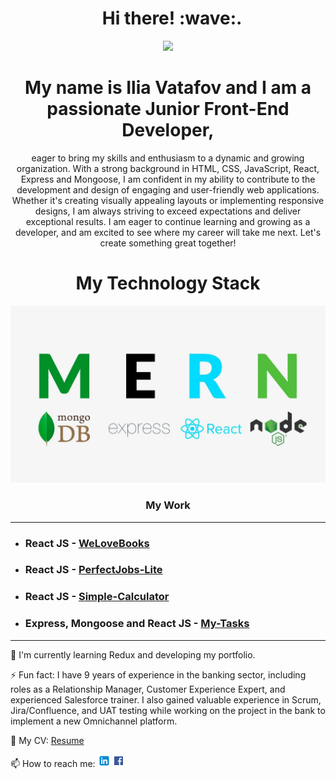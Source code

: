 <h1 align="center">&nbsp; Hi there!&nbsp;:wave:. </h1>

<p align="center"><img src="https://media.giphy.com/media/3ornk57KwDXf81rjWM/giphy.gif" /></p>
<h1 align="center">My name is Ilia Vatafov and I am a passionate Junior Front-End Developer,</h1>
<p align="center">eager to bring my skills and enthusiasm to a dynamic and growing organization. With a strong background in HTML, CSS, JavaScript, React, Express and Mongoose, I am confident in my ability to contribute to the development and design of engaging and user-friendly web applications. Whether it's creating visually appealing layouts or implementing responsive designs, I am always striving to exceed expectations and deliver exceptional results. I am eager to continue learning and growing as a developer, and am excited to see where my career will take me next. Let's create something great together!</p>

<h1 align="center">My Technology Stack</h1>
<div align="center" >
<img src="./stack.jpg"/>
</div>

<h3 align="center">My Work</h3>

<hr>

- ### **React JS** - <a name="welovebooks" href="https://welovebooks.online/">WeLoveBooks</a>

- ### **React JS** - <a name="perfectjobs-lite" href="https://perfectjobs-lite.netlify.app/">PerfectJobs-Lite</a>

- ### **React JS** - <a name="simple-calculator" href="https://github.com/iliavatafov/Simple-Calculator">Simple-Calculator</a>

- ### **Express, Mongoose and React JS** - <a name="my-tasks" href="https://github.com/iliavatafov/My-Tasks">My-Tasks</a>

<hr>

🌱 I'm currently learning Redux and developing my portfolio.

⚡ Fun fact: I have 9 years of experience in the banking sector, including roles as a Relationship Manager, Customer Experience Expert, and experienced Salesforce trainer. I also gained valuable experience in Scrum, Jira/Confluence, and UAT testing while working on the project in the bank to implement a new Omnichannel platform.

💼️ My CV: <a name="my-cv" href="./Ilia_Vatafov_CV.pdf" download>Resume</a>

📫 How to reach me: [![LinkedIn logo](./l.png)](https://www.linkedin.com/in/ilia-vatafov-517ba3163/) [![Facebook logo](./f.png)](https://www.facebook.com/iliya.vatafov)
